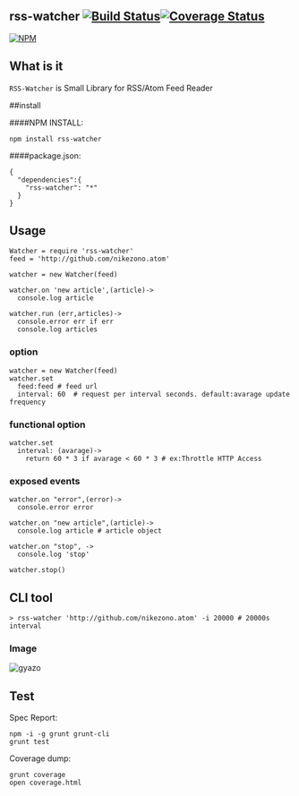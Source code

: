 rss-watcher [![Build Status](https://travis-ci.org/nikezono/node-rss-watcher.png)](https://travis-ci.org/nikezono/node-rss-watcher)[![Coverage Status](https://coveralls.io/repos/nikezono/node-rss-watcher/badge.png)](https://coveralls.io/r/nikezono/node-rss-watcher)
---

[![NPM](https://nodei.co/npm/rss-watcher.png)](https://nodei.co/npm/rss-watcher/)

## What is it
`RSS-Watcher` is Small Library for RSS/Atom Feed Reader

##install

####NPM INSTALL:

    npm install rss-watcher

####package.json:

```
{
  "dependencies":{
    "rss-watcher": "*"
  }
}
```

## Usage

    Watcher = require 'rss-watcher'
    feed = 'http://github.com/nikezono.atom'

    watcher = new Watcher(feed)

    watcher.on 'new article',(article)->
      console.log article

    watcher.run (err,articles)->
      console.error err if err
      console.log articles


### option

    watcher = new Watcher(feed)
    watcher.set
      feed:feed # feed url
      interval: 60  # request per interval seconds. default:avarage update frequency

### functional option

    watcher.set
      interval: (avarage)->
        return 60 * 3 if avarage < 60 * 3 # ex:Throttle HTTP Access


### exposed events

    watcher.on "error",(error)->
      console.error error

    watcher.on "new article",(article)->
      console.log article # article object

    watcher.on "stop", ->
      console.log 'stop'

    watcher.stop()

## CLI tool

    > rss-watcher 'http://github.com/nikezono.atom' -i 20000 # 20000s interval

### Image

![gyazo](http://gyazo.com/35357bf10711857403eaa7abe6b70037.png)


## Test

Spec Report:

    npm -i -g grunt grunt-cli
    grunt test

Coverage dump:

    grunt coverage
    open coverage.html

